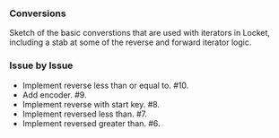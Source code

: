 ### Conversions

Sketch of the basic converstions that are used with iterators in Locket,
including a stab at some of the reverse and forward iterator logic.

### Issue by Issue

 * Implement reverse less than or equal to. #10.
 * Add encoder. #9.
 * Implement reverse with start key. #8.
 * Implement reversed less than. #7.
 * Implement reversed greater than. #6.
